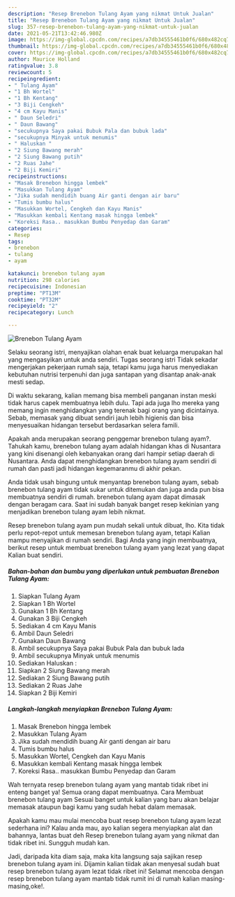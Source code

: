 ```yaml
---
description: "Resep Brenebon Tulang Ayam yang nikmat Untuk Jualan"
title: "Resep Brenebon Tulang Ayam yang nikmat Untuk Jualan"
slug: 357-resep-brenebon-tulang-ayam-yang-nikmat-untuk-jualan
date: 2021-05-21T13:42:46.980Z
image: https://img-global.cpcdn.com/recipes/a7db34555461b0f6/680x482cq70/brenebon-tulang-ayam-foto-resep-utama.jpg
thumbnail: https://img-global.cpcdn.com/recipes/a7db34555461b0f6/680x482cq70/brenebon-tulang-ayam-foto-resep-utama.jpg
cover: https://img-global.cpcdn.com/recipes/a7db34555461b0f6/680x482cq70/brenebon-tulang-ayam-foto-resep-utama.jpg
author: Maurice Holland
ratingvalue: 3.8
reviewcount: 5
recipeingredient:
- " Tulang Ayam"
- "1 Bh Wortel"
- "1 Bh Kentang"
- "3 Biji Cengkeh"
- "4 cm Kayu Manis"
- " Daun Seledri"
- " Daun Bawang"
- "secukupnya Saya pakai Bubuk Pala dan bubuk lada"
- "secukupnya Minyak untuk menumis"
- " Haluskan "
- "2 Siung Bawang merah"
- "2 Siung Bawang putih"
- "2 Ruas Jahe"
- "2 Biji Kemiri"
recipeinstructions:
- "Masak Brenebon hingga lembek"
- "Masukkan Tulang Ayam"
- "Jika sudah mendidih buang Air ganti dengan air baru"
- "Tumis bumbu halus"
- "Masukkan Wortel, Cengkeh dan Kayu Manis"
- "Masukkan kembali Kentang masak hingga lembek"
- "Koreksi Rasa.. masukkan Bumbu Penyedap dan Garam"
categories:
- Resep
tags:
- brenebon
- tulang
- ayam

katakunci: brenebon tulang ayam 
nutrition: 298 calories
recipecuisine: Indonesian
preptime: "PT13M"
cooktime: "PT32M"
recipeyield: "2"
recipecategory: Lunch

---
```



![Brenebon Tulang Ayam](https://img-global.cpcdn.com/recipes/a7db34555461b0f6/680x482cq70/brenebon-tulang-ayam-foto-resep-utama.jpg)

Selaku seorang istri, menyajikan olahan enak buat keluarga merupakan hal yang mengasyikan untuk anda sendiri. Tugas seorang istri Tidak sekadar mengerjakan pekerjaan rumah saja, tetapi kamu juga harus menyediakan kebutuhan nutrisi terpenuhi dan juga santapan yang disantap anak-anak mesti sedap.

Di waktu  sekarang, kalian memang bisa membeli panganan instan meski tidak harus capek membuatnya lebih dulu. Tapi ada juga lho mereka yang memang ingin menghidangkan yang terenak bagi orang yang dicintainya. Sebab, memasak yang dibuat sendiri jauh lebih higienis dan bisa menyesuaikan hidangan tersebut berdasarkan selera famili. 



Apakah anda merupakan seorang penggemar brenebon tulang ayam?. Tahukah kamu, brenebon tulang ayam adalah hidangan khas di Nusantara yang kini disenangi oleh kebanyakan orang dari hampir setiap daerah di Nusantara. Anda dapat menghidangkan brenebon tulang ayam sendiri di rumah dan pasti jadi hidangan kegemaranmu di akhir pekan.

Anda tidak usah bingung untuk menyantap brenebon tulang ayam, sebab brenebon tulang ayam tidak sukar untuk ditemukan dan juga anda pun bisa membuatnya sendiri di rumah. brenebon tulang ayam dapat dimasak dengan beragam cara. Saat ini sudah banyak banget resep kekinian yang menjadikan brenebon tulang ayam lebih nikmat.

Resep brenebon tulang ayam pun mudah sekali untuk dibuat, lho. Kita tidak perlu repot-repot untuk memesan brenebon tulang ayam, tetapi Kalian mampu menyajikan di rumah sendiri. Bagi Anda yang ingin membuatnya, berikut resep untuk membuat brenebon tulang ayam yang lezat yang dapat Kalian buat sendiri.

<!--inarticleads1-->

##### Bahan-bahan dan bumbu yang diperlukan untuk pembuatan Brenebon Tulang Ayam:

1. Siapkan  Tulang Ayam
1. Siapkan 1 Bh Wortel
1. Gunakan 1 Bh Kentang
1. Gunakan 3 Biji Cengkeh
1. Sediakan 4 cm Kayu Manis
1. Ambil  Daun Seledri
1. Gunakan  Daun Bawang
1. Ambil secukupnya Saya pakai Bubuk Pala dan bubuk lada
1. Ambil secukupnya Minyak untuk menumis
1. Sediakan  Haluskan :
1. Siapkan 2 Siung Bawang merah
1. Sediakan 2 Siung Bawang putih
1. Sediakan 2 Ruas Jahe
1. Siapkan 2 Biji Kemiri




<!--inarticleads2-->

##### Langkah-langkah menyiapkan Brenebon Tulang Ayam:

1. Masak Brenebon hingga lembek
1. Masukkan Tulang Ayam
1. Jika sudah mendidih buang Air ganti dengan air baru
1. Tumis bumbu halus
1. Masukkan Wortel, Cengkeh dan Kayu Manis
1. Masukkan kembali Kentang masak hingga lembek
1. Koreksi Rasa.. masukkan Bumbu Penyedap dan Garam




Wah ternyata resep brenebon tulang ayam yang mantab tidak ribet ini enteng banget ya! Semua orang dapat membuatnya. Cara Membuat brenebon tulang ayam Sesuai banget untuk kalian yang baru akan belajar memasak ataupun bagi kamu yang sudah hebat dalam memasak.

Apakah kamu mau mulai mencoba buat resep brenebon tulang ayam lezat sederhana ini? Kalau anda mau, ayo kalian segera menyiapkan alat dan bahannya, lantas buat deh Resep brenebon tulang ayam yang nikmat dan tidak ribet ini. Sungguh mudah kan. 

Jadi, daripada kita diam saja, maka kita langsung saja sajikan resep brenebon tulang ayam ini. Dijamin kalian tiidak akan menyesal sudah buat resep brenebon tulang ayam lezat tidak ribet ini! Selamat mencoba dengan resep brenebon tulang ayam mantab tidak rumit ini di rumah kalian masing-masing,oke!.

